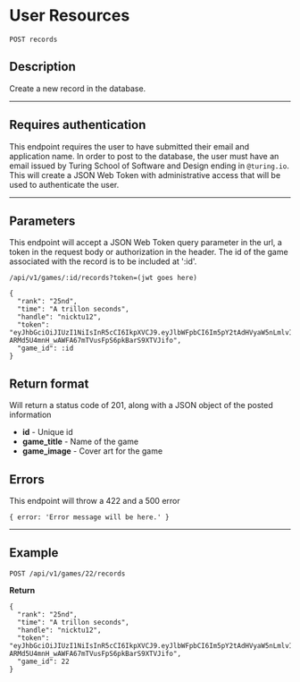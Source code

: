 # User Resources

    POST records

## Description
Create a new record in the database.

***

## Requires authentication
This endpoint requires the user to have submitted their email and application name.  In order to post to the database, the user must have an email issued by Turing School of Software and Design ending in `@turing.io`.  This will create a JSON Web Token with administrative access that will be used to authenticate the user.

***

## Parameters
This endpoint will accept a JSON Web Token query parameter in the url, a token in the request body or authorization in the header. The id of the game associated with the record is to be included at ':id'.

    /api/v1/games/:id/records?token=(jwt goes here)

```
{
  "rank": "25nd",
  "time": "A trillon seconds",
  "handle": "nicktu12",
  "token": "eyJhbGciOiJIUzI1NiIsInR5cCI6IkpXVCJ9.eyJlbWFpbCI6Im5pY2tAdHVyaW5nLmlvIiwiYXBwTmFtZSI6InNwZWVkcnVubmluZyIsImFkbWluIjp0cnVlLCJpYXQiOjE1MTMyOTk5MzgsImV4cCI6MTUxMzQ3MjczOH0.Q-ARMd5U4mnH_wAWFA67mTVusFpS6pkBarS9XTVJifo",
  "game_id": :id
}
```    

## Return format

Will return a status code of 201, along with a JSON object of the posted information

- **id**  - Unique id
- **game_title** - Name of the game
- **game_image** - Cover art for the game

## Errors
This endpoint will throw a 422 and a 500 error

``
{
    error: 'Error message will be here.'
}
``

***

## Example

    POST /api/v1/games/22/records

**Return**

```
{
  "rank": "25nd",
  "time": "A trillon seconds",
  "handle": "nicktu12",
  "token": "eyJhbGciOiJIUzI1NiIsInR5cCI6IkpXVCJ9.eyJlbWFpbCI6Im5pY2tAdHVyaW5nLmlvIiwiYXBwTmFtZSI6InNwZWVkcnVubmluZyIsImFkbWluIjp0cnVlLCJpYXQiOjE1MTMyOTk5MzgsImV4cCI6MTUxMzQ3MjczOH0.Q-ARMd5U4mnH_wAWFA67mTVusFpS6pkBarS9XTVJifo",
  "game_id": 22
}
```
